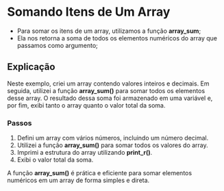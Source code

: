 # Somando Itens de Um Array

-   Para somar os itens de um array, utilizamos a função **array_sum**;
-   Ela nos retorna a soma de todos os elementos numéricos do array que passamos como argumento;

## Explicação

Neste exemplo, criei um array contendo valores inteiros e decimais. Em seguida, utilizei a função **array_sum()** para somar todos os elementos desse array. O resultado dessa soma foi armazenado em uma variável e, por fim, exibi tanto o array quanto o valor total da soma.

### Passos

1. Defini um array com vários números, incluindo um número decimal.
2. Utilizei a função **array_sum()** para somar todos os valores do array.
3. Imprimi a estrutura do array utilizando **print_r()**.
4. Exibi o valor total da soma.

A função **array_sum()** é prática e eficiente para somar elementos numéricos em um array de forma simples e direta.
